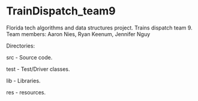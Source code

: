 # TrainDispatch_team9
Florida tech algorithms and data structures project. Trains dispatch team 9.
Team members: Aaron Nies, Ryan Keenum, Jennifer Nguy

Directories:

  src - Source code.
  
  test - Test/Driver classes.
  
  lib - Libraries.
  
  res - resources.

